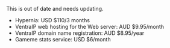 This is out of date and needs updating.

- Hypernia: USD $110/3 months
- VentraIP web hosting for the Web server: AUD $9.95/month
- VentraIP domain name registration: AUD $8.95/year
- Gameme stats service: USD $6/month